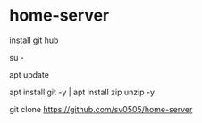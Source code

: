# home-server
install git hub

su -

apt update

apt install git -y | apt install zip unzip -y

git clone https://github.com/sv0505/home-server
